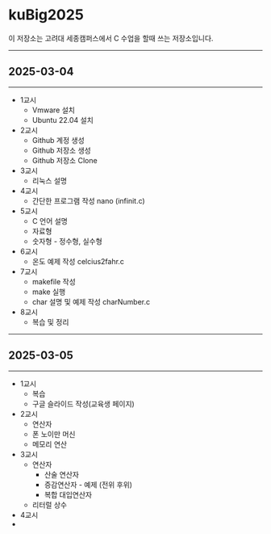 # kuBig2025

이 저장소는 고려대 세종캠퍼스에서 C 수업을 할때 쓰는 저장소입니다.

---

## 2025-03-04

---

- 1교시
  - Vmware 설치
  - Ubuntu 22.04 설치
- 2교시
  - Github 계정 생성
  - Github 저장소 생성
  - Github 저장소 Clone
- 3교시
  - 리눅스 설명
- 4교시
  - 간단한 프로그램 작성 nano (infinit.c)
- 5교시
  - C 언어 설명
  - 자료형
  - 숫자형 - 정수형, 실수형
- 6교시
  - 온도 예제 작성 celcius2fahr.c
- 7교시
  - makefile 작성
  - make 실행
  - char 설명 및 예제 작성 charNumber.c
- 8교시
  - 복습 및 정리

---

## 2025-03-05

---

- 1교시
  - 복습
  - 구글 슬라이드 작성(교육생 페이지)
- 2교시
  - 연산자
  - 폰 노이만 머신
  - 메모리 연산
- 3교시
  - 연산자
    - 산술 연산자
    - 증감연산자 - 예제 (전위 후위)
    - 복합 대입연산자
  - 리터럴 상수
- 4교시
- 
